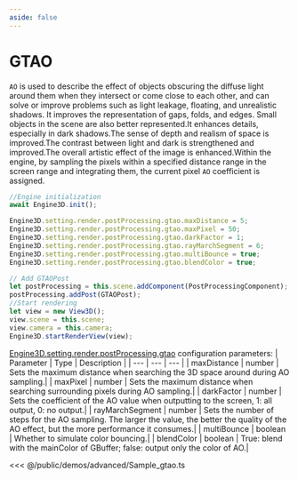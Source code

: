 ```yaml
---
aside: false
---
```

# GTAO
`AO` is used to describe the effect of objects obscuring the diffuse light around them when they intersect or come close to each other, and can solve or improve problems such as light leakage, floating, and unrealistic shadows. It improves the representation of gaps, folds, and edges.
Small objects in the scene are also better represented.It enhances details, especially in dark shadows.The sense of depth and realism of space is improved.The contrast between light and dark is strengthened and improved.The overall artistic effect of the image is enhanced.Within the engine, by sampling the pixels within a specified distance range in the screen range and integrating them, the current pixel `AO` coefficient is assigned.
```ts
//Engine initialization
await Engine3D.init();

Engine3D.setting.render.postProcessing.gtao.maxDistance = 5;
Engine3D.setting.render.postProcessing.gtao.maxPixel = 50;
Engine3D.setting.render.postProcessing.gtao.darkFactor = 1;
Engine3D.setting.render.postProcessing.gtao.rayMarchSegment = 6;
Engine3D.setting.render.postProcessing.gtao.multiBounce = true;
Engine3D.setting.render.postProcessing.gtao.blendColor = true;

// Add GTAOPost
let postProcessing = this.scene.addComponent(PostProcessingComponent);
postProcessing.addPost(GTAOPost);
//Start rendering
let view = new View3D();
view.scene = this.scene;
view.camera = this.camera;
Engine3D.startRenderView(view);
```

[Engine3D.setting.render.postProcessing.gtao](../../api/types/GTAOSetting.md) configuration parameters:
| Parameter | Type | Description |
| --- | --- | --- |
| maxDistance | number | Sets the maximum distance when searching the 3D space around during AO sampling.|
| maxPixel | number | Sets the maximum distance when searching surrounding pixels during AO sampling.|
| darkFactor | number | Sets the coefficient of the AO value when outputting to the screen, 1: all output, 0: no output.|
| rayMarchSegment | number | Sets the number of steps for the AO sampling. The larger the value, the better the quality of the AO effect, but the more performance it consumes.|
| multiBounce | boolean | Whether to simulate color bouncing.|
| blendColor | boolean | True: blend with the mainColor of GBuffer; false: output only the color of AO.|

<Demo src="/demos/advanced/Sample_gtao.ts"></Demo>

<<< @/public/demos/advanced/Sample_gtao.ts